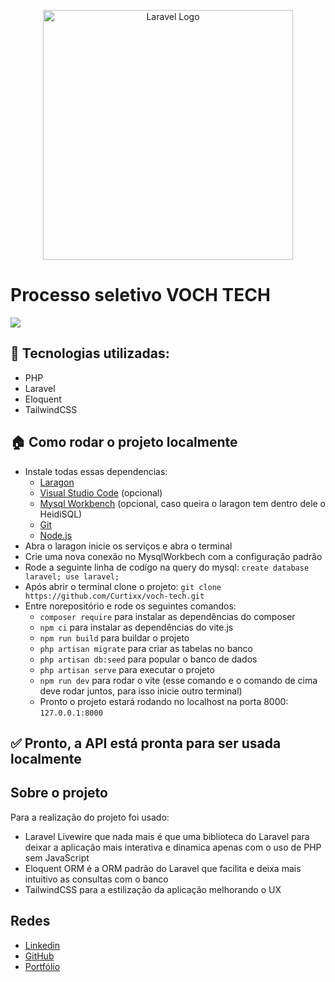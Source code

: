 <p align="center"><a href="https://laravel.com" target="_blank"><img src="https://raw.githubusercontent.com/laravel/art/master/logo-lockup/5%20SVG/2%20CMYK/1%20Full%20Color/laravel-logolockup-cmyk-red.svg" width="400" alt="Laravel Logo"></a></p>

# Processo seletivo VOCH TECH
<p>
<img src="http://img.shields.io/static/v1?label=STATUS&message=PRONTO%20PRA%20USO&color=GREEN&style=for-the-badge"/>
</p>

## :open_file_folder: Tecnologias utilizadas:
- PHP
- Laravel
- Eloquent
- TailwindCSS

## :house: Como rodar o projeto localmente
- Instale todas essas dependencias:
  - <a href="https://laragon.org/download/index.html">Laragon</a>
  - <a href="https://code.visualstudio.com/download">Visual Studio Code</a> (opcional)
  - <a href="https://dev.mysql.com/downloads/workbench/">Mysql Workbench</a> (opcional, caso queira o laragon tem dentro dele o HeidiSQL)
  - <a href="https://git-scm.com/download/win">Git</a>
  - <a href="https://nodejs.org/en/">Node.js</a>
- Abra o laragon inicie os serviços e abra o terminal
- Crie uma nova conexão no MysqlWorkbech com a configuração padrão
- Rode a seguinte linha de codígo na query do mysql: `create database laravel; use laravel;`
- Após abrir o terminal clone o projeto: `git clone https://github.com/Curtixx/voch-tech.git`
- Entre norepositório e rode os seguintes comandos:
  - `composer require` para instalar as dependências do composer
  - `npm ci` para instalar as dependências do vite.js
  - `npm run build` para buildar o projeto
  - `php artisan migrate` para criar as tabelas no banco
  - `php artisan db:seed` para popular o banco de dados
  - `php artisan serve` para executar o projeto
  - `npm run dev` para rodar o vite (esse comando e o comando de cima deve rodar juntos, para isso inicie outro terminal)
  - Pronto o projeto estará rodando no localhost na porta 8000: `127.0.0.1:8000`
## :white_check_mark: Pronto, a API está pronta para ser usada localmente

## Sobre o projeto
Para a realização do projeto foi usado:
  - Laravel Livewire que nada mais é que uma biblioteca do Laravel para deixar a aplicação mais interativa e dinamica apenas com o uso de PHP sem JavaScript
  - Eloquent ORM é a ORM padrão do Laravel que facilita e deixa mais intuitivo as consultas com o banco
  - TailwindCSS para a estilização da aplicação melhorando o UX 


## Redes
- <a href="https://www.linkedin.com/in/henrique-curtis-26325822a/">Linkedin</a>
- <a href="https://github.com/Curtixx">GitHub</a>
- <a href="https://portfolio-angular-js.vercel.app">Portfólio</a>
